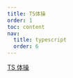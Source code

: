 ```yaml
---
title: TS体操
order: 1
toc: content
nav:
  title: typescript
  order: 6
---
```


[TS 体操](https://github.com/type-challenges/type-challenges/blob/master/README.zh-CN.md)
